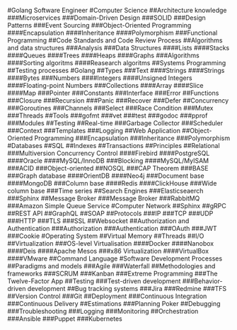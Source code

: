 #Golang Software Engineer
#Computer Science
##Architecture knowledge
###Microservices
###Domain-Driven Design
###SOLID
###Design Patterns
###Event Sourcing
###Object-Oriented Programming
####Encapsulation
####Inheritance
####Polymorphism
###Functional Programming
##Code Standards and Code Review Process
##Algorithms and data structures
###Analysis
###Data Structures
####Lists
####Stacks
####Queues
####Trees
####Heaps
####Graphs
###Algorithms
####Sorting algoritms
####Reasearch algoritms
##Systems Programming
##Testing processes
#Golang
##Types
###Text
####Strings
####Strings
####Bytes
###Numbers
####Integers
####Unsigned Integers
####Floating-point Numbers
###Collections
####Array
####Slice
####Map
###Pointer
###Constants
###Interface
###Error
##Functions
###Closure
###Recursion
###Panic
###Recover
###Defer
##Concurrency
###Goroutines
###Channels
###Select
###Race Condition
###Mutex
###Threads
##Tools
###gofmt
###vet
###test
###godoc
###pprof
###Modules
##Testing
##Real-time
###Garbage Collector
###Scheduler
###Context
###Templates
###Logging
##Web Application
##Object-Oriented Programming
###Encapsulation
###Inheritance
###Polymorphism
#Databases
##SQL
##Indexes
##Transactions
##Principles
##Relational
###Multiversion Concurrency Control
####Firebird
####PostgreSQL
####Oracle
####MySQL/InnoDB
###Blocking
####MySQL/MyISAM
###ACID
###Object-oriented
##NOSQL
###CAP Theorem
###BASE
###Graph database
####OrientDB
####Neo4j
###Document base
####MongoDB
###Column base
####Redis
####ClickHouse
###Wide column base
###Time series
##Search Engines
###Elasticseaerch
###Sphinx
##Message Broker
###Message Broker
###RabbitMQ
###Amazon Simple Queue Service
#Computer Network
##Sphinx
##gRPC
##REST API
##GraphQL
##SOAP
##Protocols
###IP
###TCP
###UDP
###HTTP
###TLS
###SSL
##Websocket
##Authorization and Authentication
###Authorization
###Authentication
###OAuth
###JWT
###Cookie
#Operating System
##Virtual Memory
##Threads
##I/O
##Virtualization
###OS-level Virtualisation
####Docker
####Nanobox
####Deis
####Apache Mesos
###x86 Virtualization
####VirtualBox
####VMware
##Command Language
#Software Development Processes
##Paradigms and models
###Agile
###Waterfall
##Methodologies and frameworks
###SCRUM
###Kanban
###Extreme Programming
###The Twelve-Factor App
##Testing
###Test-driven development
###Behavior-driven development
##Bug tracking systems
###Jira
###Redmine
###TFS
##Version Control
###Git
##Deployment
###Continuous Integration
###Continuous Delivery
##Estimations
###Planning Poker
##Debugging
###Troubleshooting
###Logging
###Monitoring
##Orchestration
###Ansible
###Puppet
###Kubernetes
